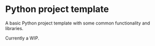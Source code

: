# Python project template

A basic Python project template with some common functionality and libraries.

Currently a WIP.


